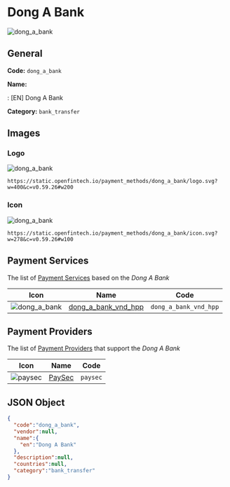 
# Dong A Bank 
![dong_a_bank](https://static.openfintech.io/payment_methods/dong_a_bank/logo.svg?w=400&c=v0.59.26#w200)  

## General 
**Code:** `dong_a_bank` 
 
**Name:** 
 
:	[EN] Dong A Bank 
 
**Category:** `bank_transfer` 
 

## Images 

### Logo 
![dong_a_bank](https://static.openfintech.io/payment_methods/dong_a_bank/logo.svg?w=400&c=v0.59.26#w200)  

```
https://static.openfintech.io/payment_methods/dong_a_bank/logo.svg?w=400&c=v0.59.26#w200
```  

### Icon 
![dong_a_bank](https://static.openfintech.io/payment_methods/dong_a_bank/icon.svg?w=278&c=v0.59.26#w100)  

```
https://static.openfintech.io/payment_methods/dong_a_bank/icon.svg?w=278&c=v0.59.26#w100
```  

## Payment Services 
 
The list of [Payment Services](/payment-services/) based on the _Dong A Bank_ 

|Icon|Name|Code| 
|:---:|:---:|:---:| 
|![dong_a_bank](https://static.openfintech.io/payment_methods/dong_a_bank/icon.svg?w=278&c=v0.59.26#w100) |[dong_a_bank_vnd_hpp](/payment-services/dong_a_bank_vnd_hpp/)|`dong_a_bank_vnd_hpp`| 
 

## Payment Providers 
 
The list of [Payment Providers](/payment-providers/) that support the _Dong A Bank_ 

|Icon|Name|Code| 
|:---:|:---:|:---:| 
|![paysec](https://static.openfintech.io/payment_providers/paysec/icon.svg?w=278&c=v0.59.26#w100) |[PaySec](/payment-providers/paysec/)|`paysec`| 
 

## JSON Object 

```json
{
  "code":"dong_a_bank",
  "vendor":null,
  "name":{
    "en":"Dong A Bank"
  },
  "description":null,
  "countries":null,
  "category":"bank_transfer"
}
```  
